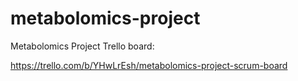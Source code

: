 # metabolomics-project

Metabolomics Project Trello board:

https://trello.com/b/YHwLrEsh/metabolomics-project-scrum-board
